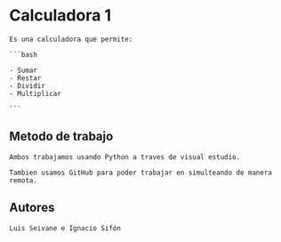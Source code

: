 # Calculadora 1

    Es una calculadora que permite:

    ```bash

    - Sumar
    - Restar
    - Dividir
    - Multiplicar

    ```


## Metodo de trabajo

    Ambos trabajamos usando Python a traves de visual estudio.

    Tambien usamos GitHub para poder trabajar en simulteando de manera remota.

## Autores

    Luis Seivane e Ignacio Sifón 




